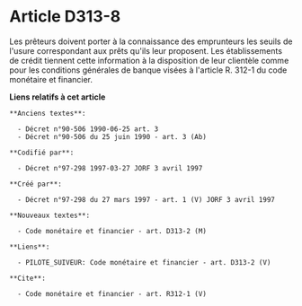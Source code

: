# Article D313-8

Les prêteurs doivent porter à la connaissance des emprunteurs les seuils de l'usure correspondant aux prêts qu'ils leur
proposent. Les établissements de crédit tiennent cette information à la disposition de leur clientèle comme pour les
conditions générales de banque visées à l'article R. 312-1 du code monétaire et financier.

**Liens relatifs à cet article**

	**Anciens textes**:

	  - Décret n°90-506 1990-06-25 art. 3
	  - Décret n°90-506 du 25 juin 1990 - art. 3 (Ab)

	**Codifié par**:

	  - Décret n°97-298 1997-03-27 JORF 3 avril 1997

	**Créé par**:

	  - Décret n°97-298 du 27 mars 1997 - art. 1 (V) JORF 3 avril 1997

	**Nouveaux textes**:

	  - Code monétaire et financier - art. D313-2 (M)

	**Liens**:

	  - PILOTE_SUIVEUR: Code monétaire et financier - art. D313-2 (V)

	**Cite**:

	  - Code monétaire et financier - art. R312-1 (V)
